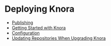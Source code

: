 <!---
Copyright © 2015-2021 the contributors (see Contributors.md).

This file is part of DSP — DaSCH Service Platform.

DSP is free software: you can redistribute it and/or modify
it under the terms of the GNU Affero General Public License as published
by the Free Software Foundation, either version 3 of the License, or
(at your option) any later version.

DSP is distributed in the hope that it will be useful,
but WITHOUT ANY WARRANTY; without even the implied warranty of
MERCHANTABILITY or FITNESS FOR A PARTICULAR PURPOSE.  See the
GNU Affero General Public License for more details.

You should have received a copy of the GNU Affero General Public
License along with DSP.  If not, see <http://www.gnu.org/licenses/>.
-->

# Deploying Knora

- [Publishing](publishing.md)
- [Getting Started with Knora](getting-started.md)
- [Configuration](configuration.md)
- [Updating Repositories When Upgrading Knora](updates.md)
